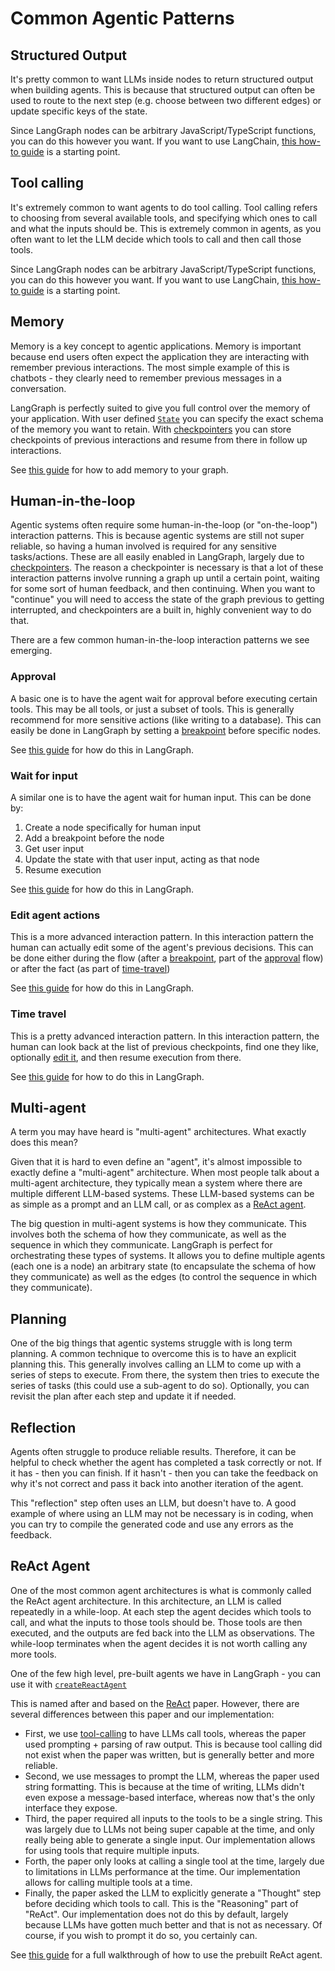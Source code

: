 # Common Agentic Patterns

## Structured Output

It's pretty common to want LLMs inside nodes to return structured output when building agents. This is because that structured output can often be used to route to the next step (e.g. choose between two different edges) or update specific keys of the state.

Since LangGraph nodes can be arbitrary JavaScript/TypeScript functions, you can do this however you want. If you want to use LangChain, [this how-to guide](https://js.langchain.com/v0.2/docs/how_to/structured_output/) is a starting point.

## Tool calling

It's extremely common to want agents to do tool calling. Tool calling refers to choosing from several available tools, and specifying which ones to call and what the inputs should be. This is extremely common in agents, as you often want to let the LLM decide which tools to call and then call those tools.

Since LangGraph nodes can be arbitrary JavaScript/TypeScript functions, you can do this however you want. If you want to use LangChain, [this how-to guide](https://js.langchain.com/v0.2/docs/how_to/tool_calling/) is a starting point.

## Memory

Memory is a key concept to agentic applications. Memory is important because end users often expect the application they are interacting with remember previous interactions. The most simple example of this is chatbots - they clearly need to remember previous messages in a conversation.

LangGraph is perfectly suited to give you full control over the memory of your application. With user defined [`State`](./low_level.md#state) you can specify the exact schema of the memory you want to retain. With [checkpointers](./low_level.md#checkpointer) you can store checkpoints of previous interactions and resume from there in follow up interactions.

See [this guide](../how-tos/persistence.ipynb) for how to add memory to your graph.

## Human-in-the-loop

Agentic systems often require some human-in-the-loop (or "on-the-loop") interaction patterns. This is because agentic systems are still not super reliable, so having a human involved is required for any sensitive tasks/actions. These are all easily enabled in LangGraph, largely due to [checkpointers](./low_level.md#checkpointer). The reason a checkpointer is necessary is that a lot of these interaction patterns involve running a graph up until a certain point, waiting for some sort of human feedback, and then continuing. When you want to "continue" you will need to access the state of the graph previous to getting interrupted, and checkpointers are a built in, highly convenient way to do that.

There are a few common human-in-the-loop interaction patterns we see emerging.

### Approval

A basic one is to have the agent wait for approval before executing certain tools. This may be all tools, or just a subset of tools. This is generally recommend for more sensitive actions (like writing to a database). This can easily be done in LangGraph by setting a [breakpoint](./low_level.md#breakpoints) before specific nodes.

See [this guide](../how-tos/breakpoints.ipynb) for how do this in LangGraph.

### Wait for input

A similar one is to have the agent wait for human input. This can be done by:

1. Create a node specifically for human input
2. Add a breakpoint before the node
3. Get user input
4. Update the state with that user input, acting as that node
5. Resume execution

See [this guide](../how-tos/wait-user-input.ipynb) for how do this in LangGraph.

### Edit agent actions

This is a more advanced interaction pattern. In this interaction pattern the human can actually edit some of the agent's previous decisions. This can be done either during the flow (after a [breakpoint](./low_level.md#breakpoints), part of the [approval](#approval) flow) or after the fact (as part of [time-travel](#time-travel))

See [this guide](../how-tos/edit-graph-state.ipynb) for how do this in LangGraph.

### Time travel

This is a pretty advanced interaction pattern. In this interaction pattern, the human can look back at the list of previous checkpoints, find one they like, optionally [edit it](#edit-agent-actions), and then resume execution from there.

See [this guide](../how-tos/time-travel.ipynb) for how to do this in LangGraph.

## Multi-agent

A term you may have heard is "multi-agent" architectures. What exactly does this mean?

Given that it is hard to even define an "agent", it's almost impossible to exactly define a "multi-agent" architecture. When most people talk about a multi-agent architecture, they typically mean a system where there are multiple different LLM-based systems. These LLM-based systems can be as simple as a prompt and an LLM call, or as complex as a [ReAct agent](#react-agent).

The big question in multi-agent systems is how they communicate. This involves both the schema of how they communicate, as well as the sequence in which they communicate. LangGraph is perfect for orchestrating these types of systems. It allows you to define multiple agents (each one is a node) an arbitrary state (to encapsulate the schema of how they communicate) as well as the edges (to control the sequence in which they communicate).

## Planning

One of the big things that agentic systems struggle with is long term planning. A common technique to overcome this is to have an explicit planning this. This generally involves calling an LLM to come up with a series of steps to execute. From there, the system then tries to execute the series of tasks (this could use a sub-agent to do so). Optionally, you can revisit the plan after each step and update it if needed.

## Reflection

Agents often struggle to produce reliable results. Therefore, it can be helpful to check whether the agent has completed a task correctly or not. If it has - then you can finish. If it hasn't - then you can take the feedback on why it's not correct and pass it back into another iteration of the agent.

This "reflection" step often uses an LLM, but doesn't have to. A good example of where using an LLM may not be necessary is in coding, when you can try to compile the generated code and use any errors as the feedback.

## ReAct Agent

One of the most common agent architectures is what is commonly called the ReAct agent architecture. In this architecture, an LLM is called repeatedly in a while-loop. At each step the agent decides which tools to call, and what the inputs to those tools should be. Those tools are then executed, and the outputs are fed back into the LLM as observations. The while-loop terminates when the agent decides it is not worth calling any more tools.

One of the few high level, pre-built agents we have in LangGraph - you can use it with [`createReactAgent`](/langgraphjs/reference/functions/langgraph_prebuilt.createReactAgent.html)

This is named after and based on the [ReAct](https://arxiv.org/abs/2210.03629) paper. However, there are several differences between this paper and our implementation:

- First, we use [tool-calling](#tool-calling) to have LLMs call tools, whereas the paper used prompting + parsing of raw output. This is because tool calling did not exist when the paper was written, but is generally better and more reliable.
- Second, we use messages to prompt the LLM, whereas the paper used string formatting. This is because at the time of writing, LLMs didn't even expose a message-based interface, whereas now that's the only interface they expose.
- Third, the paper required all inputs to the tools to be a single string. This was largely due to LLMs not being super capable at the time, and only really being able to generate a single input. Our implementation allows for using tools that require multiple inputs.
- Forth, the paper only looks at calling a single tool at the time, largely due to limitations in LLMs performance at the time. Our implementation allows for calling multiple tools at a time.
- Finally, the paper asked the LLM to explicitly generate a "Thought" step before deciding which tools to call. This is the "Reasoning" part of "ReAct". Our implementation does not do this by default, largely because LLMs have gotten much better and that is not as necessary. Of course, if you wish to prompt it do so, you certainly can.

See [this guide](../how-tos/time-travel.ipynb) for a full walkthrough of how to use the prebuilt ReAct agent.
